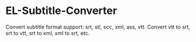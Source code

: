 # EL-Subtitle-Converter
Convert subtitle format support: srt, stl, scc, xml, ass, vtt. Convert vtt to srt, srt to vtt, srt to xml, xml to srt, etc.
